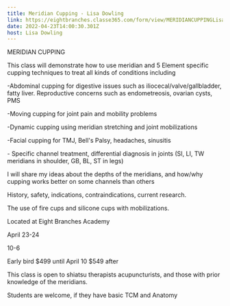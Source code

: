 ```yaml
---
title: Meridian Cupping - Lisa Dowling
link: https://eightbranches.classe365.com/form/view/MERIDIANCUPPINGLisaDowling
date: 2022-04-23T14:00:30.301Z
host: Lisa Dowling
---
```

MERIDIAN CUPPING

This class will demonstrate how to use meridian and 5 Element specific cupping techniques to treat all kinds of conditions including

\-Abdominal cupping for digestive issues such as iliocecal/valve/gallbladder, fatty liver. Reproductive concerns such as endometreosis, ovarian cysts, PMS

\-Moving cupping for joint pain and mobility problems

\-Dynamic cupping using meridian stretching and joint mobilizations

\-Facial cupping for TMJ, Bell's Palsy, headaches, sinusitis

\- Specific channel treatment, differential diagnosis in joints (SI, LI, TW meridians in shoulder, GB, BL, ST in legs)

I will share my ideas about the depths of the meridians, and how/why cupping works better on some channels than others

History, safety, indications, contraindications, current research.

The use of fire cups and silicone cups with mobilizations.

Located at Eight Branches Academy

April 23-24

10-6

Early bird $499 until April 10 $549 after

This class is open to shiatsu therapists acupuncturists, and those with prior knowledge of the meridians.

Students are welcome, if they have basic TCM and Anatomy